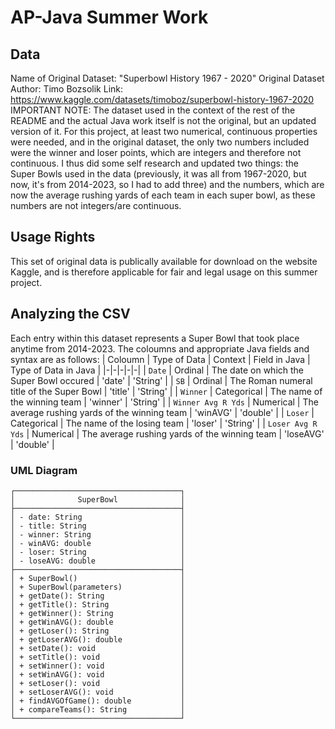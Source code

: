 # AP-Java Summer Work

## Data
Name of Original Dataset: "Superbowl History 1967 - 2020"
Original Dataset Author: Timo Bozsolik
Link: https://www.kaggle.com/datasets/timoboz/superbowl-history-1967-2020
IMPORTANT NOTE: The dataset used in the context of the rest of the README and the actual Java work itself is not the original, but an updated version of it. For this project, at least two numerical, continuous properties were needed, and in the original dataset, the only two numbers included were the winner and loser points, which are integers and therefore not continuous. I thus did some self research and updated two things: the Super Bowls used in the data (previously, it was all from 1967-2020, but now, it's from 2014-2023, so I had to add three) and the numbers, which are now the average rushing yards of each team in each super bowl, as these numbers are not integers/are continuous.

## Usage Rights
This set of original data is publically available for download on the website Kaggle, and is therefore applicable for fair and legal usage on this summer project.

## Analyzing the CSV
Each entry within this dataset represents a Super Bowl that took place anytime from 2014-2023. The coloumns and appropriate Java fields and syntax are as follows:
| Coloumn | Type of Data | Context | Field in Java | Type of Data in Java |
|-|-|-|-|-|
| `Date` | Ordinal | The date on which the Super Bowl occured | 'date' | 'String' |
| `SB` | Ordinal | The Roman numeral title of the Super Bowl | 'title' | 'String' |
| `Winner` | Categorical | The name of the winning team | 'winner' | 'String' |
| `Winner Avg R Yds` | Numerical | The average rushing yards of the winning team | 'winAVG' | 'double' |
| `Loser` | Categorical | The name of the losing team | 'loser' | 'String' |
| `Loser Avg R Yds` | Numerical | The average rushing yards of the winning team | 'loseAVG' | 'double' |

### UML Diagram
```
┌─────────────────────────────────────┐
│              SuperBowl              │
├─────────────────────────────────────┤
│ - date: String                      │
│ - title: String                     │
│ - winner: String                    │
│ - winAVG: double                    │
│ - loser: String                     │
│ - loseAVG: double                   │
├─────────────────────────────────────┤
│ + SuperBowl()                       │
│ + SuperBowl(parameters)             │
│ + getDate(): String                 │
│ + getTitle(): String                │
│ + getWinner(): String               │
│ + getWinAVG(): double               │
│ + getLoser(): String                │
│ + getLoserAVG(): double             │
│ + setDate(): void                   │
│ + setTitle(): void                  │
│ + setWinner(): void                 │
│ + setWinAVG(): void                 │
│ + setLoser(): void                  │
│ + setLoserAVG(): void               │
│ + findAVGOfGame(): double           │
│ + compareTeams(): String            │
└─────────────────────────────────────┘
```
